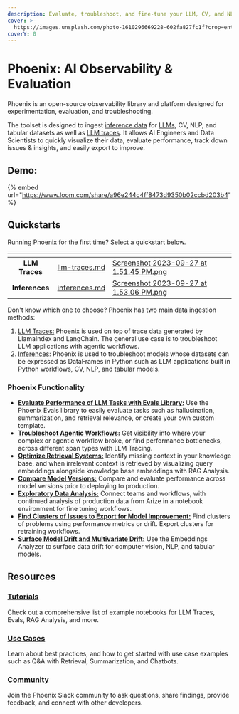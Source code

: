 ```yaml
---
description: Evaluate, troubleshoot, and fine-tune your LLM, CV, and NLP models.
cover: >-
  https://images.unsplash.com/photo-1610296669228-602fa827fc1f?crop=entropy&cs=tinysrgb&fm=jpg&ixid=MnwxOTcwMjR8MHwxfHNlYXJjaHw1fHxzcGFjZXxlbnwwfHx8fDE2NzkwOTMzODc&ixlib=rb-4.0.3&q=80
coverY: 0
---
```


# Phoenix: AI Observability & Evaluation

Phoenix is an open-source observability library and platform designed for experimentation, evaluation, and troubleshooting.

The toolset is designed to ingest [inference data](quickstart/phoenix-inferences/inferences.md) for [LLMs](concepts/llm-observability.md), CV, NLP, and tabular datasets as well as [LLM traces](quickstart/llm-traces.md). It allows AI Engineers and Data Scientists to quickly visualize their data, evaluate performance, track down issues & insights, and easily export to improve.&#x20;

## Demo:

{% embed url="https://www.loom.com/share/a96e244c4ff8473d9350b02ccbd203b4" %}

## Quickstarts

Running Phoenix for the first time? Select a quickstart below.&#x20;

<table data-card-size="large" data-view="cards"><thead><tr><th align="center"></th><th data-hidden data-card-target data-type="content-ref"></th><th data-hidden data-card-cover data-type="files"></th></tr></thead><tbody><tr><td align="center"><strong>LLM Traces</strong></td><td><a href="quickstart/llm-traces.md">llm-traces.md</a></td><td><a href=".gitbook/assets/Screenshot 2023-09-27 at 1.51.45 PM.png">Screenshot 2023-09-27 at 1.51.45 PM.png</a></td></tr><tr><td align="center"><strong>Inferences</strong></td><td><a href="quickstart/phoenix-inferences/inferences.md">inferences.md</a></td><td><a href=".gitbook/assets/Screenshot 2023-09-27 at 1.53.06 PM.png">Screenshot 2023-09-27 at 1.53.06 PM.png</a></td></tr></tbody></table>

Don't know which one to choose? Phoenix has two main data ingestion methods:

1. [LLM Traces:](quickstart/llm-traces.md) Phoenix is used on top of trace data generated by LlamaIndex and LangChain. The general use case is to troubleshoot LLM applications with agentic workflows.&#x20;
2. [Inferences](quickstart/phoenix-inferences/inferences.md): Phoenix is used to troubleshoot models whose datasets can be expressed as DataFrames in Python such as LLM applications built in Python workflows, CV, NLP, and tabular models.

### **Phoenix Functionality**&#x20;

* [**Evaluate Performance of LLM Tasks with Evals Library:**](llm-evals/llm-evals.md) Use the Phoenix Evals library to easily evaluate tasks such as hallucination, summarization, and retrieval relevance, or create your own custom template.
* [**Troubleshoot Agentic Workflows:**](concepts/llm-traces.md) Get visibility into where your complex or agentic workflow broke, or find performance bottlenecks, across different span types with LLM Tracing.
* [**Optimize Retrieval Systems:**](use-cases/troubleshooting-llm-retrieval-with-vector-stores.md) Identify missing context in your knowledge base, and when irrelevant context is retrieved by visualizing query embeddings alongside knowledge base embeddings with RAG Analysis.
* [**Compare Model Versions:**](https://docs.arize.com/phoenix/concepts/phoenix-basics/phoenix-basics#how-many-datasets-do-i-need) Compare and evaluate performance across model versions prior to deploying to production.
* [**Exploratory Data Analysis:**](integrations/bring-production-data-to-notebook-for-eda-or-retraining.md) Connect teams and workflows, with continued analysis of production data from Arize in a notebook environment for fine tuning workflows.
* [**Find Clusters of Issues to Export for Model Improvement:**](how-to/export-your-data.md) Find clusters of problems using performance metrics or drift. Export clusters for retraining workflows.
* [**Surface Model Drift and Multivariate Drift:**](https://docs.arize.com/phoenix/concepts/phoenix-basics/phoenix-basics#embedding-drift-over-time) Use the Embeddings Analyzer to surface data drift for computer vision, NLP, and tabular models.&#x20;

## Resources

### [Tutorials](notebooks.md)

Check out a comprehensive list of example notebooks for LLM Traces, Evals, RAG Analysis, and more. &#x20;

### [Use Cases](broken-reference)

Learn about best practices, and how to get started with use case examples such as Q\&A with Retrieval, Summarization, and Chatbots.&#x20;

### [Community](https://join.slack.com/t/arize-ai/shared\_invite/zt-1ppbtg5dd-1CYmQO4dWF4zvXFiONTjMg)

Join the Phoenix Slack community to ask questions, share findings, provide feedback, and connect with other developers.&#x20;


